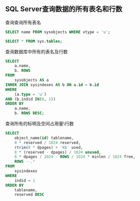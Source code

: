 


<span id= "20182301">SQL Server查询数据的所有表名和行数</span>
----------


查询查询所有表名

```sql
SELECT name FROM sysobjects WHERE xtype = 'u';

SELECT * FROM sys.tables;
```



查询数据库中所有的表名及行数

```sql
SELECT
	a.name,
	b. ROWS
FROM
	sysobjects AS a
INNER JOIN sysindexes AS b ON a.id = b.id
WHERE
	(a.type = 'u')
AND (b.indid IN(0, 1))
ORDER BY
	a.name,
	b. ROWS DESC;
```



查询所有的标明及空间占用量\行数

```sql
SELECT
	object_name(id) tablename,
	8 * reserved / 1024 reserved,
	rtrim(8 * dpages) + 'kb' used,
	8 * (reserved - dpages) / 1024 unused,
	8 * dpages / 1024 - ROWS / 1024 * minlen / 1024 free,
	ROWS --,*
FROM
	sysindexes
WHERE
	indid = 1
ORDER BY
	tablename,
	reserved DESC
```
